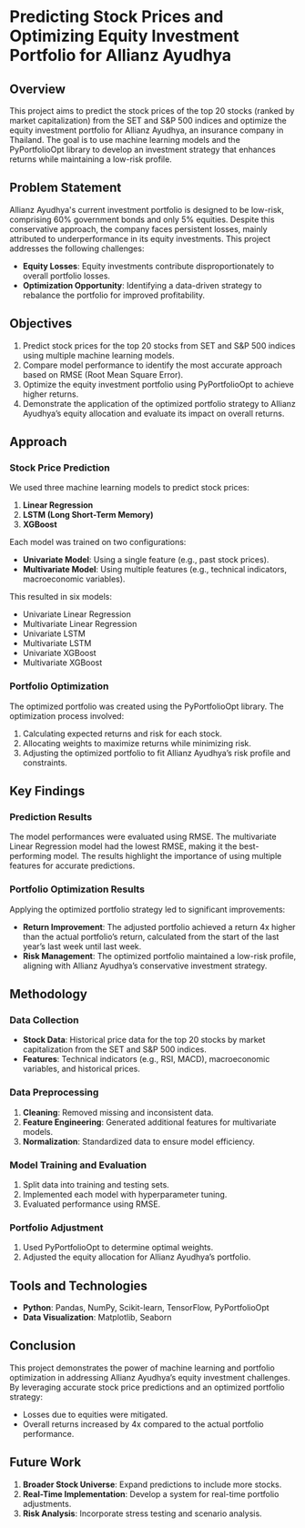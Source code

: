 # Predicting Stock Prices and Optimizing Equity Investment Portfolio for Allianz Ayudhya

## Overview

This project aims to predict the stock prices of the top 20 stocks (ranked by market capitalization) from the SET and S&P 500 indices and optimize the equity investment portfolio for Allianz Ayudhya, an insurance company in Thailand. The goal is to use machine learning models and the PyPortfolioOpt library to develop an investment strategy that enhances returns while maintaining a low-risk profile.

## Problem Statement

Allianz Ayudhya's current investment portfolio is designed to be low-risk, comprising 60% government bonds and only 5% equities. Despite this conservative approach, the company faces persistent losses, mainly attributed to underperformance in its equity investments. This project addresses the following challenges:

- **Equity Losses**: Equity investments contribute disproportionately to overall portfolio losses.
- **Optimization Opportunity**: Identifying a data-driven strategy to rebalance the portfolio for improved profitability.

## Objectives

1. Predict stock prices for the top 20 stocks from SET and S&P 500 indices using multiple machine learning models.
2. Compare model performance to identify the most accurate approach based on RMSE (Root Mean Square Error).
3. Optimize the equity investment portfolio using PyPortfolioOpt to achieve higher returns.
4. Demonstrate the application of the optimized portfolio strategy to Allianz Ayudhya’s equity allocation and evaluate its impact on overall returns.

## Approach

### Stock Price Prediction

We used three machine learning models to predict stock prices:

1. **Linear Regression**
2. **LSTM (Long Short-Term Memory)**
3. **XGBoost**

Each model was trained on two configurations:

- **Univariate Model**: Using a single feature (e.g., past stock prices).
- **Multivariate Model**: Using multiple features (e.g., technical indicators, macroeconomic variables).

This resulted in six models:

- Univariate Linear Regression  
- Multivariate Linear Regression  
- Univariate LSTM  
- Multivariate LSTM  
- Univariate XGBoost  
- Multivariate XGBoost  

### Portfolio Optimization

The optimized portfolio was created using the PyPortfolioOpt library. The optimization process involved:

1. Calculating expected returns and risk for each stock.
2. Allocating weights to maximize returns while minimizing risk.
3. Adjusting the optimized portfolio to fit Allianz Ayudhya’s risk profile and constraints.

## Key Findings

### Prediction Results

The model performances were evaluated using RMSE. The multivariate Linear Regression model had the lowest RMSE, making it the best-performing model. The results highlight the importance of using multiple features for accurate predictions.

### Portfolio Optimization Results

Applying the optimized portfolio strategy led to significant improvements:

- **Return Improvement**: The adjusted portfolio achieved a return 4x higher than the actual portfolio’s return, calculated from the start of the last year’s last week until last week.
- **Risk Management**: The optimized portfolio maintained a low-risk profile, aligning with Allianz Ayudhya’s conservative investment strategy.

## Methodology

### Data Collection

- **Stock Data**: Historical price data for the top 20 stocks by market capitalization from the SET and S&P 500 indices.
- **Features**: Technical indicators (e.g., RSI, MACD), macroeconomic variables, and historical prices.

### Data Preprocessing

1. **Cleaning**: Removed missing and inconsistent data.
2. **Feature Engineering**: Generated additional features for multivariate models.
3. **Normalization**: Standardized data to ensure model efficiency.

### Model Training and Evaluation

1. Split data into training and testing sets.
2. Implemented each model with hyperparameter tuning.
3. Evaluated performance using RMSE.

### Portfolio Adjustment

1. Used PyPortfolioOpt to determine optimal weights.
2. Adjusted the equity allocation for Allianz Ayudhya’s portfolio.

## Tools and Technologies

- **Python**: Pandas, NumPy, Scikit-learn, TensorFlow, PyPortfolioOpt
- **Data Visualization**: Matplotlib, Seaborn

## Conclusion

This project demonstrates the power of machine learning and portfolio optimization in addressing Allianz Ayudhya’s equity investment challenges. By leveraging accurate stock price predictions and an optimized portfolio strategy:

- Losses due to equities were mitigated.
- Overall returns increased by 4x compared to the actual portfolio performance.

## Future Work

1. **Broader Stock Universe**: Expand predictions to include more stocks.
2. **Real-Time Implementation**: Develop a system for real-time portfolio adjustments.
3. **Risk Analysis**: Incorporate stress testing and scenario analysis.
